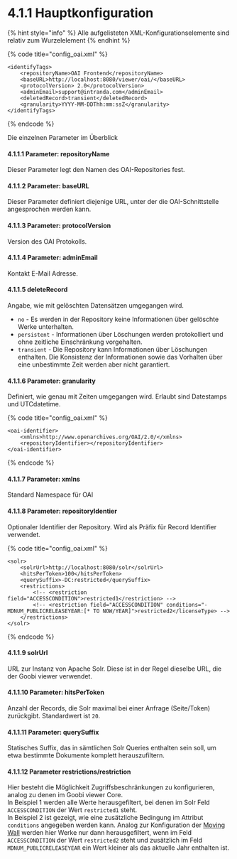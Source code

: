 # 4.1.1 Hauptkonfiguration

{% hint style="info" %}
Alle aufgelisteten XML-Konfigurationselemente sind relativ zum Wurzelelement 
{% endhint %}

{% code title="config\_oai.xml" %}
```markup
<identifyTags>
    <repositoryName>OAI Frontend</repositoryName>
    <baseURL>http://localhost:8080/viewer/oai/</baseURL>
    <protocolVersion> 2.0</protocolVersion>
    <adminEmail>support@intranda.com</adminEmail>
    <deletedRecord>transient</deletedRecord>
    <granularity>YYYY-MM-DDThh:mm:ssZ</granularity>
</identifyTags>
```
{% endcode %}

Die einzelnen Parameter im Überblick

#### 4.1.1.1 Parameter: repositoryName <a id="H4.1.1.Parameter:repositoryName"></a>

Dieser Parameter legt den Namen des OAI-Repositories fest.

#### 4.1.1.2 Parameter: baseURL <a id="H4.1.2.Parameter:baseURL"></a>

Dieser Parameter definiert diejenige URL, unter der die OAI-Schnittstelle angesprochen werden kann.

#### 4.1.1.3 Parameter: protocolVersion <a id="H4.1.3.Parameter:protocolVersion"></a>

Version des OAI Protokolls.

#### 4.1.1.4 Parameter: adminEmail <a id="H4.1.4.Parameter:adminEmail"></a>

Kontakt E-Mail Adresse.

#### 4.1.1.5 deleteRecord <a id="H4.1.5.deleteRecord"></a>

Angabe, wie mit gelöschten Datensätzen umgegangen wird.

* `no` - Es werden in der Repository keine Informationen über gelöschte Werke unterhalten.
* `persistent` - Informationen über Löschungen werden protokolliert und ohne zeitliche Einschränkung vorgehalten.
* `transient` - Die Repository kann Informationen über Löschungen enthalten. Die Konsistenz der Informationen sowie das Vorhalten über eine unbestimmte Zeit werden aber nicht garantiert.

#### 4.1.1.6 Parameter: granularity <a id="H4.1.6.Parameter:granularity"></a>

Definiert, wie genau mit Zeiten umgegangen wird. Erlaubt sind Datestamps und UTCdatetime.

{% code title="config\_oai.xml" %}
```markup
<oai-identifier>
    <xmlns>http://www.openarchives.org/OAI/2.0/</xmlns>
    <repositoryIdentifier></repositoryIdentifier>
</oai-identifier>
```
{% endcode %}

#### 4.1.1.7 Parameter: xmlns <a id="H4.1.7.Parameter:xmlns"></a>

Standard Namespace für OAI

#### 4.1.1.8 Parameter: repositoryIdentier <a id="H4.1.8.Parameter:repositoryIdentier"></a>

Optionaler Identifier der Repository. Wird als Präfix für Record Identifier verwendet.

{% code title="config\_oai.xml" %}
```markup
<solr>
    <solrUrl>http://localhost:8080/solr</solrUrl>
    <hitsPerToken>100</hitsPerToken>
    <querySuffix>-DC:restricted</querySuffix>
    <restrictions>
        <!-- <restriction field="ACCESSCONDITION">restricted1</restriction> -->
        <!-- <restriction field="ACCESSCONDITION" conditions="-MDNUM_PUBLICRELEASEYEAR:[* TO NOW/YEAR]">restricted2</licenseType> -->
    </restrictions>
</solr>
```
{% endcode %}

#### 4.1.1.9 solrUrl <a id="H4.1.9.solrUrl"></a>

URL zur Instanz von Apache Solr. Diese ist in der Regel dieselbe URL, die der Goobi viewer verwendet.

#### 4.1.1.10 Parameter: hitsPerToken <a id="H4.1.10.Parameter:hitsPerToken"></a>

Anzahl der Records, die Solr maximal bei einer Anfrage \(Seite/Token\) zurückgibt. Standardwert ist `20`.

#### 4.1.1.11 Parameter: querySuffix <a id="H4.1.10.Parameter:querySuffix"></a>

Statisches Suffix, das in sämtlichen Solr Queries enthalten sein soll, um etwa bestimmte Dokumente komplett herauszufiltern.

#### 4.1.1.12 **Parameter restrictions/restriction**

Hier besteht die Möglichkeit Zugriffsbeschränkungen zu konfigurieren, analog zu denen im Goobi viewer Core.   
In Beispiel 1 werden alle Werte herausgefiltert, bei denen im Solr Feld `ACCESSCONDITION` der Wert `restricted1` steht.   
In Beispiel 2 ist gezeigt, wie eine zusätzliche Bedingung im Attribut `conditions` angegeben werden kann. Analog zur Konfiguration der [Moving Wall](../../6/6.3.md) werden hier Werke nur dann herausgefiltert, wenn im Feld `ACCESSCONDITION` der Wert `restricted2` steht und zusätzlich im Feld `MDNUM_PUBLICRELEASEYEAR` ein Wert kleiner als das aktuelle Jahr enthalten ist.

